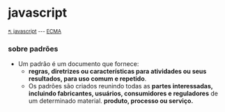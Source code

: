 # javascript

<sub>[:arrow_upper_left: javascript](readme.md) --- [ECMA](ecma.md)<sub>

### sobre padrões

- Um padrão é um documento que fornece:
    - **regras, diretrizes ou características para atividades ou seus resultados, para uso comum e repetido**. 
    - Os padrões são criados reunindo todas as **partes interessadas, incluindo fabricantes, usuários, consumidores e reguladores** de um determinado material. **produto, processo ou serviço.**
